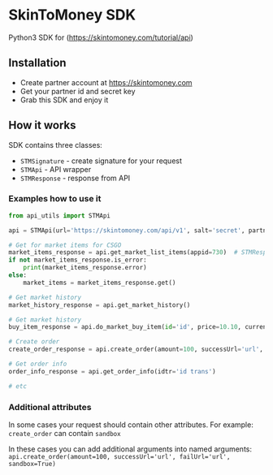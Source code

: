 # SkinToMoney SDK

Python3 SDK for (https://skintomoney.com/tutorial/api)

## Installation

- Create partner account at https://skintomoney.com
- Get your partner id and secret key
- Grab this SDK and enjoy it

## How it works

SDK contains three classes:

- `STMSignature` - create signature for your request
- `STMApi` - API wrapper
- `STMResponse` - response from API


### Examples how to use it

```python
from api_utils import STMApi

api = STMApi(url='https://skintomoney.com/api/v1', salt='secret', partner_id='partnerid')

# Get for market items for CSGO
market_items_response = api.get_market_list_items(appid=730)  # STMResponse
if not market_items_response.is_error:
    print(market_items_response.error)
else:
    market_items = market_items_response.get()

# Get market history
market_history_response = api.get_market_history()

# Get market history
buy_item_response = api.do_market_buy_item(id='id', price=10.10, currency='RUB', trade_link='url')

# Create order
create_order_response = api.create_order(amount=100, successUrl='url', failUrl='url')

# Get order info
order_info_response = api.get_order_info(idtr='id trans')

# etc
```

### Additional attributes

In some cases your request should contain other attributes. 
For example: `create_order` can contain `sandbox`

In these cases you can add additional arguments into named arguments:
`api.create_order(amount=100, successUrl='url', failUrl='url', sandbox=True)`